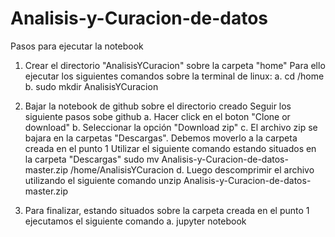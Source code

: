 # Analisis-y-Curacion-de-datos
Pasos para ejecutar la notebook
1. Crear el directorio "AnalisisYCuracion" sobre la carpeta "home"
  Para ello ejecutar los siguientes comandos sobre la terminal de linux:
  a. cd /home
  b. sudo mkdir AnalisisYCuracion

2. Bajar la notebook de github sobre el directorio creado
  Seguir los siguiente pasos sobe github
  a. Hacer click en el boton "Clone or download"
  b. Seleccionar la opción "Download zip"
  c. El archivo zip se bajara en la carpetas "Descargas". Debemos moverlo a la carpeta creada en el punto 1
    Utilizar el siguiente comando estando situados en la carpeta "Descargas"
    sudo mv Analisis-y-Curacion-de-datos-master.zip /home/AnalisisYCuracion
  d. Luego descomprimir el archivo utilizando el siguiente comando 
   unzip Analisis-y-Curacion-de-datos-master.zip

3. Para finalizar, estando situados sobre la carpeta creada en el punto 1 ejecutamos el siguiente comando
  a. jupyter notebook
